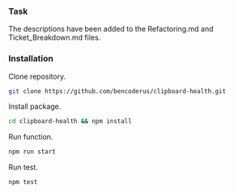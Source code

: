 ### Task
The descriptions have been added to the Refactoring.md and Ticket_Breakdown.md files.

### Installation
Clone repository.
``` bash
git clone https://github.com/bencoderus/clipboard-health.git
```

Install package.
``` bash
cd clipboard-health && npm install
```

Run function.
``` bash
npm run start
```

Run test.
``` bash
npm test
```
